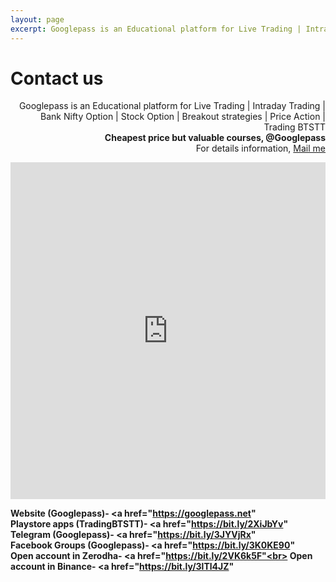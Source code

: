 ```yaml
---
layout: page
excerpt: Googlepass is an Educational platform for Live Trading | Intraday Trading | Bank Nifty Option | Stock Option | Breakout strategies | Price Action | Trading BTSTT.
---
```


# Contact us

<p class="message" align="right">
  Googlepass is an Educational platform for Live Trading | Intraday Trading | Bank Nifty Option | Stock Option | Breakout strategies | Price Action | Trading BTSTT<br>
  <b>Cheapest price but valuable courses, @Googlepass</b><br>
  For details information, <a href="mailto:{{site.author.email}}">Mail me</a>
</p>

 <iframe id="JotFormIFrame-230121327327444" title="Contact Form" onload="window.parent.scrollTo(0,0)" allowtransparency="true" allowfullscreen="true" allow="geolocation; microphone; camera" src="https://form.jotform.com/230121327327444" frameborder="0" style=" min-width: 100%; height:539px; border:none;" scrolling="no" > </iframe> <script type="text/javascript"> var ifr = document.getElementById("JotFormIFrame-230121327327444"); if (ifr) { var src = ifr.src; var iframeParams = []; if (window.location.href && window.location.href.indexOf("?") > -1) { iframeParams = iframeParams.concat(window.location.href.substr(window.location.href.indexOf("?") + 1).split('&')); } if (src && src.indexOf("?") > -1) { iframeParams = iframeParams.concat(src.substr(src.indexOf("?") + 1).split("&")); src = src.substr(0, src.indexOf("?")) } iframeParams.push("isIframeEmbed=1"); ifr.src = src + "?" + iframeParams.join('&'); } window.handleIFrameMessage = function(e) { if (typeof e.data === 'object') { return; } var args = e.data.split(":"); if (args.length > 2) { iframe = document.getElementById("JotFormIFrame-" + args[(args.length - 1)]); } else { iframe = document.getElementById("JotFormIFrame"); } if (!iframe) { return; } switch (args[0]) { case "scrollIntoView": iframe.scrollIntoView(); break; case "setHeight": iframe.style.height = args[1] + "px"; if (!isNaN(args[1]) && parseInt(iframe.style.minHeight) > parseInt(args[1])) { iframe.style.minHeight = args[1] + "px"; } break; case "collapseErrorPage": if (iframe.clientHeight > window.innerHeight) { iframe.style.height = window.innerHeight + "px"; } break; case "reloadPage": window.location.reload(); break; case "loadScript": if( !window.isPermitted(e.origin, ['jotform.com', 'jotform.pro']) ) { break; } var src = args[1]; if (args.length > 3) { src = args[1] + ':' + args[2]; } var script = document.createElement('script'); script.src = src; script.type = 'text/javascript'; document.body.appendChild(script); break; case "exitFullscreen": if (window.document.exitFullscreen) window.document.exitFullscreen(); else if (window.document.mozCancelFullScreen) window.document.mozCancelFullScreen(); else if (window.document.mozCancelFullscreen) window.document.mozCancelFullScreen(); else if (window.document.webkitExitFullscreen) window.document.webkitExitFullscreen(); else if (window.document.msExitFullscreen) window.document.msExitFullscreen(); break; } var isJotForm = (e.origin.indexOf("jotform") > -1) ? true : false; if(isJotForm && "contentWindow" in iframe && "postMessage" in iframe.contentWindow) { var urls = {"docurl":encodeURIComponent(document.URL),"referrer":encodeURIComponent(document.referrer)}; iframe.contentWindow.postMessage(JSON.stringify({"type":"urls","value":urls}), "*"); } }; window.isPermitted = function(originUrl, whitelisted_domains) { var url = document.createElement('a'); url.href = originUrl; var hostname = url.hostname; var result = false; if( typeof hostname !== 'undefined' ) { whitelisted_domains.forEach(function(element) { if( hostname.slice((-1 * element.length - 1)) === '.'.concat(element) || hostname === element ) { result = true; } }); return result; } }; if (window.addEventListener) { window.addEventListener("message", handleIFrameMessage, false); } else if (window.attachEvent) { window.attachEvent("onmessage", handleIFrameMessage); } </script>

<b>Website (Googlepass)- <a href="https://googlepass.net" <br>
Playstore apps (TradingBTSTT)- <a href="https://bit.ly/2XiJbYv" <br>
Telegram (Googlepass)- <a href="https://bit.ly/3JYVjRx" <br>
Facebook Groups (Googlepass)- <a href="https://bit.ly/3K0KE90" <br>
Open account in Zerodha- <a href="https://bit.ly/2VK6k5F"<br>
Open account in Binance- <a href="https://bit.ly/3lTl4JZ" <br> </b>

